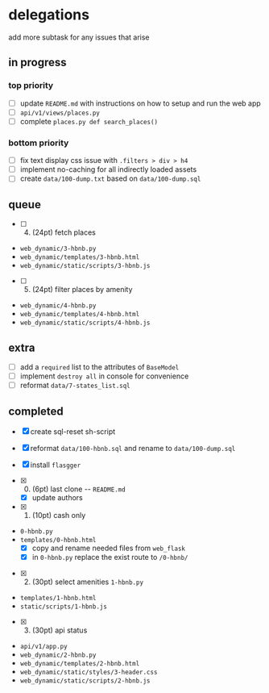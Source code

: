 # delegations

add more subtask for any issues that arise

## in progress

### top priority

- [ ] update `README.md` with instructions on how to setup and run the web app
- [ ] `api/v1/views/places.py`
- [ ] complete `places.py def search_places()`

### bottom priority

- [ ] fix text display css issue with `.filters > div > h4`
- [ ] implement no-caching for all indirectly loaded assets
- [ ] create `data/100-dump.txt` based on `data/100-dump.sql`

## queue

- [ ] 4. (24pt) fetch places
- `web_dynamic/3-hbnb.py`
- `web_dynamic/templates/3-hbnb.html`
- `web_dynamic/static/scripts/3-hbnb.js`

- [ ] 5. (24pt) filter places by amenity
- `web_dynamic/4-hbnb.py`
- `web_dynamic/templates/4-hbnb.html`
- `web_dynamic/static/scripts/4-hbnb.js`

## extra

- [ ] add a `required` list to the attributes of `BaseModel`
- [ ] implement `destroy all` in console for convenience
- [ ] reformat `data/7-states_list.sql`

## completed

- [x] create sql-reset sh-script
- [x] reformat `data/100-hbnb.sql` and rename to `data/100-dump.sql`

- [x] install `flasgger`

- [x] 0. (6pt) last clone --  `README.md`
	- [x] update authors

- [x] 1. (10pt) cash only
- `0-hbnb.py`
- `templates/0-hbnb.html`
	- [x] copy and rename needed files from `web_flask`
	- [x] in `0-hbnb.py` replace the exist route to `/0-hbnb/`

- [x] 2. (30pt) select amenities
 `1-hbnb.py`
- `templates/1-hbnb.html`
- `static/scripts/1-hbnb.js`

- [x] 3. (30pt) api status
- `api/v1/app.py`
- `web_dynamic/2-hbnb.py`
- `web_dynamic/templates/2-hbnb.html`
- `web_dynamic/static/styles/3-header.css`
- `web_dynamic/static/scripts/2-hbnb.js`
